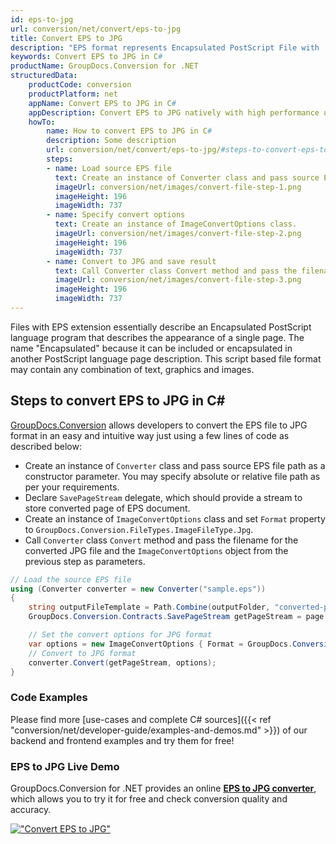 ```yaml
---
id: eps-to-jpg
url: conversion/net/convert/eps-to-jpg
title: Convert EPS to JPG
description: "EPS format represents Encapsulated PostScript File with .eps extension. Learn how to convert EPS to JPG file programmatically in C# language using GroupDocs.Conversion for .NET library."
keywords: Convert EPS to JPG in C#
productName: GroupDocs.Conversion for .NET
structuredData:
    productCode: conversion
    productPlatform: net
    appName: Convert EPS to JPG in C#
    appDescription: Convert EPS to JPG natively with high performance using C# language and server side GroupDocs.Conversion for .NET APIs, without the use of any software like Microsoft or Open Office.
    howTo:
        name: How to convert EPS to JPG in C# 
        description: Some description
        url: conversion/net/convert/eps-to-jpg/#steps-to-convert-eps-to-jpg-in-c
        steps:
        - name: Load source EPS file 
          text: Create an instance of Converter class and pass source EPS file path as a constructor parameter. You may specify absolute or relative file path as per your requirements. 
          imageUrl: conversion/net/images/convert-file-step-1.png
          imageHeight: 196
          imageWidth: 737
        - name: Specify convert options 
          text: Create an instance of ImageConvertOptions class.
          imageUrl: conversion/net/images/convert-file-step-2.png
          imageHeight: 196
          imageWidth: 737
        - name: Convert to JPG and save result 
          text: Call Converter class Convert method and pass the filename for the converted HTML file and the ImageConvertOptions object from the previous step as parameters.
          imageUrl: conversion/net/images/convert-file-step-3.png
          imageHeight: 196
          imageWidth: 737
---
```


Files with EPS extension essentially describe an Encapsulated PostScript language program that describes the appearance of a single page. The name "Encapsulated" because it can be included or encapsulated in another PostScript language page description. This script based file format may contain any combination of text, graphics and images.

## Steps to convert EPS to JPG in C#

[GroupDocs.Conversion](https://products.groupdocs.com/conversion/net) allows developers to convert the EPS file to JPG format in an easy and intuitive way just using a few lines of code as described below:

* Create an instance of `Converter` class and pass source EPS file path as a constructor parameter. You may specify absolute or relative file path as per your requirements. 
* Declare `SavePageStream` delegate, which should provide a stream to store converted page of EPS document.
* Create an instance of `ImageConvertOptions` class and set `Format` property to `GroupDocs.Conversion.FileTypes.ImageFileType.Jpg`.
* Call `Converter` class `Convert` method and pass the filename for the converted JPG file and the `ImageConvertOptions` object from the previous step as parameters.

```csharp
// Load the source EPS file
using (Converter converter = new Converter("sample.eps"))
{
    string outputFileTemplate = Path.Combine(outputFolder, "converted-page-{0}.jpg");
    GroupDocs.Conversion.Contracts.SavePageStream getPageStream = page => new FileStream(string.Format(outputFileTemplate, page), FileMode.Create);

    // Set the convert options for JPG format
    var options = new ImageConvertOptions { Format = GroupDocs.Conversion.FileTypes.ImageFileType.Jpg };   
    // Convert to JPG format
    converter.Convert(getPageStream, options);
}
```

### Code Examples

Please find more [use-cases and complete C# sources]({{< ref "conversion/net/developer-guide/examples-and-demos.md" >}}) of our backend and frontend examples and try them for free!

### EPS to JPG Live Demo

GroupDocs.Conversion for .NET provides an online [**EPS to JPG converter**](https://products.groupdocs.app/conversion/eps-to-jpg), which allows you to try it for free and check conversion quality and accuracy.

[!["Convert EPS to JPG"](conversion/net/images/convert-to-jpg/convert-eps-to-jpg.png)](https://products.groupdocs.app/conversion/eps-to-jpg)